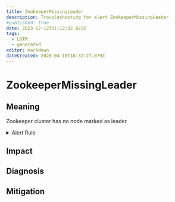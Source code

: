 ```yaml
---
title: ZookeeperMissingLeader
description: Troubleshooting for alert ZookeeperMissingLeader
#published: true
date: 2023-12-12T21:12:32.022Z
tags: 
  - LGTM
  - generated
editor: markdown
dateCreated: 2020-04-10T18:32:27.079Z
---
```


# ZookeeperMissingLeader

## Meaning
[//]: # "Short paragraph that explains what the alert means"
Zookeeper cluster has no node marked as leader

<details>
  <summary>Alert Rule</summary>

{{% rule "zookeeper/dabealu-zookeeper-exporter.yml" "ZookeeperMissingLeader" %}}

<!-- Rule when generated

```yaml
alert: ZookeeperMissingLeader
expr: sum(zk_server_leader) == 0
for: 0m
labels:
    severity: critical
annotations:
    summary: Zookeeper missing leader (instance {{ $labels.instance }})
    description: |-
        Zookeeper cluster has no node marked as leader
          VALUE = {{ $value }}
          LABELS = {{ $labels }}
    runbook: https://github.com/srerun/prometheus-alerts/blob/main/content/runbooks/dabealu-zookeeper-exporter/ZookeeperMissingLeader.md

```

-->

</details>


## Impact
[//]: # "What could / will happen if the alert is not addressed"



## Diagnosis
[//]: # "Steps to take to identify the cause of the problem"



## Mitigation
[//]: # "The steps necessary to resolve the alert"
